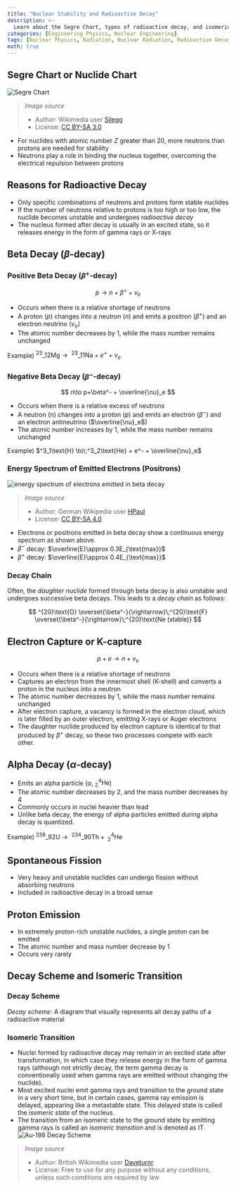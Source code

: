 ```yaml
---
title: "Nuclear Stability and Radioactive Decay"
description: >-
  Learn about the Segre Chart, types of radioactive decay, and isomeric transitions.
categories: [Engineering Physics, Nuclear Engineering]
tags: [Nuclear Physics, Radiation, Nuclear Radiation, Radioactive Decay]
math: true
---
```


## Segre Chart or Nuclide Chart
![Segre Chart](https://upload.wikimedia.org/wikipedia/commons/c/c4/Table_isotopes_en.svg)
> *Image source*
> - Author: Wikimedia user [Sjlegg](https://commons.wikimedia.org/wiki/User:Sjlegg)
> - License: [CC BY-SA 3.0](https://creativecommons.org/licenses/by-sa/3.0/deed.en)

- For nuclides with atomic number $Z$ greater than 20, more neutrons than protons are needed for stability
- Neutrons play a role in binding the nucleus together, overcoming the electrical repulsion between protons

## Reasons for Radioactive Decay
- Only specific combinations of neutrons and protons form stable nuclides
- If the number of neutrons relative to protons is too high or too low, the nuclide becomes unstable and undergoes *radioactive decay*
- The nucleus formed after decay is usually in an excited state, so it releases energy in the form of gamma rays or X-rays

## Beta Decay ($\beta$-decay)
### Positive Beta Decay ($\beta^+$-decay)

 $$p \to n+\beta^+ +\nu_e$$
 
- Occurs when there is a relative shortage of neutrons
- A proton ($p$) changes into a neutron ($n$) and emits a positron ($\beta^+$) and an electron neutrino ($\nu_e$)
- The atomic number decreases by 1, while the mass number remains unchanged

Example) $^{23}\_{12}\text{Mg} \to\;^{23}\_{11}\text{Na} + e^+ + \nu_e$

### Negative Beta Decay ($\beta^-$-decay)

$$ n\to p+\beta^- + \overline{\nu}_e $$

- Occurs when there is a relative excess of neutrons
- A neutron ($n$) changes into a proton ($p$) and emits an electron ($\beta^-$) and an electron antineutrino ($\overline{\nu}_e$)
- The atomic number increases by 1, while the mass number remains unchanged

Example) $^3_1\text{H} \to\;^3_2\text{He} + e^- + \overline{\nu}_e$

### Energy Spectrum of Emitted Electrons (Positrons)
![energy spectrum of electrons emitted in beta decay](https://upload.wikimedia.org/wikipedia/commons/e/e6/Beta_spectrum_of_RaE.jpg)
> *Image source*
> - Author: German Wikipedia user [HPaul](https://de.wikipedia.org/wiki/Benutzer:HPaul)
> - License: [CC BY-SA 4.0](https://creativecommons.org/licenses/by-sa/4.0/deed.en)

- Electrons or positrons emitted in beta decay show a continuous energy spectrum as shown above.
- $\beta^-$ decay: $\overline{E}\approx 0.3E_{\text{max}}$
- $\beta^+$ decay: $\overline{E}\approx 0.4E_{\text{max}}$

### Decay Chain
Often, the *daughter nuclide* formed through beta decay is also unstable and undergoes successive beta decays. This leads to a *decay chain* as follows:

$$ ^{20}\text{O} \overset{\beta^-}{\rightarrow}\;^{20}\text{F} \overset{\beta^-}{\rightarrow}\;^{20}\text{Ne (stable)} $$ 

## Electron Capture or K-capture

$$ p + e \to n + \nu_e $$

- Occurs when there is a relative shortage of neutrons
- Captures an electron from the innermost shell (K-shell) and converts a proton in the nucleus into a neutron
- The atomic number decreases by 1, while the mass number remains unchanged
- After electron capture, a vacancy is formed in the electron cloud, which is later filled by an outer electron, emitting X-rays or Auger electrons
- The daughter nuclide produced by electron capture is identical to that produced by $\beta^+$ decay, so these two processes compete with each other.

## Alpha Decay ($\alpha$-decay)
- Emits an alpha particle ($\alpha$, $^4_2\text{He}$)
- The atomic number decreases by 2, and the mass number decreases by 4
- Commonly occurs in nuclei heavier than lead
- Unlike beta decay, the energy of alpha particles emitted during alpha decay is quantized.

Example) $^{238}\_{92}\text{U} \to\;^{234}\_{90}\text{Th} +\; ^4_2\text{He}$

## Spontaneous Fission
- Very heavy and unstable nuclides can undergo fission without absorbing neutrons
- Included in radioactive decay in a broad sense

## Proton Emission
- In extremely proton-rich unstable nuclides, a single proton can be emitted
- The atomic number and mass number decrease by 1
- Occurs very rarely

## Decay Scheme and Isomeric Transition
### Decay Scheme
*Decay scheme*: A diagram that visually represents all decay paths of a radioactive material

### Isomeric Transition
- Nuclei formed by radioactive decay may remain in an excited state after transformation, in which case they release energy in the form of gamma rays (although not strictly decay, the term gamma decay is conventionally used when gamma rays are emitted without changing the nuclide).
- Most excited nuclei emit gamma rays and transition to the ground state in a very short time, but in certain cases, gamma ray emission is delayed, appearing like a metastable state. This delayed state is called the *isomeric state* of the nucleus.
- The transition from an isomeric state to the ground state by emitting gamma rays is called an *isomeric transition* and is denoted as IT.
![Au-198 Decay Scheme](https://upload.wikimedia.org/wikipedia/commons/0/04/Au-198_Decay_Scheme.svg)
> *Image source*
> - Author: British Wikimedia user [Daveturnr](https://commons.wikimedia.org/wiki/User:Daveturnr)
> - License: Free to use for any purpose without any conditions, unless such conditions are required by law
